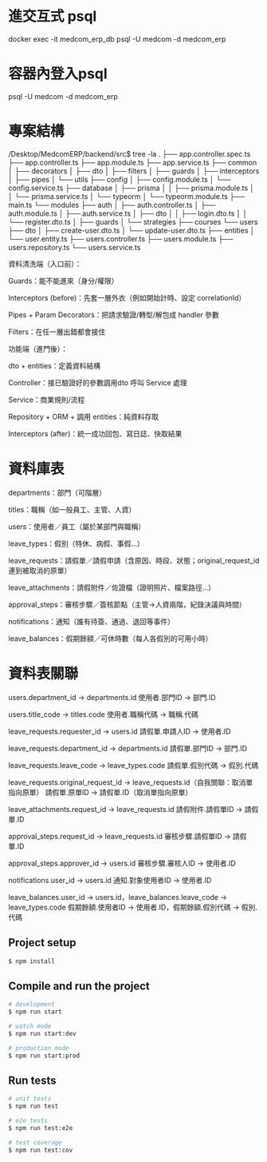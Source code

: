 # 進交互式 psql
docker exec -it medcom_erp_db psql -U medcom -d medcom_erp

# 容器內登入psql
psql -U medcom -d medcom_erp


# 專案結構
/Desktop/MedcomERP/backend/src$ tree -la
.
├── app.controller.spec.ts
├── app.controller.ts
├── app.module.ts
├── app.service.ts
├── common
│   ├── decorators
│   ├── dto
│   ├── filters
│   ├── guards
│   ├── interceptors
│   ├── pipes
│   └── utils
├── config
│   ├── config.module.ts
│   └── config.service.ts
├── database
│   ├── prisma
│   │   ├── prisma.module.ts
│   │   └── prisma.service.ts
│   └── typeorm
│       └── typeorm.module.ts
├── main.ts
└── modules
    ├── auth
    │   ├── auth.controller.ts
    │   ├── auth.module.ts
    │   ├── auth.service.ts
    │   ├── dto
    │   │   ├── login.dto.ts
    │   │   └── register.dto.ts
    │   ├── guards
    │   └── strategies
    ├── courses
    └── users
        ├── dto
        │   ├── create-user.dto.ts
        │   └── update-user.dto.ts
        ├── entities
        │   └── user.entity.ts
        ├── users.controller.ts
        ├──  users.module.ts
        ├── users.repository.ts
        └── users.service.ts



資料清洗端（入口前）：

Guards：能不能進來（身分/權限）

Interceptors (before)：先套一層外衣（例如開始計時、設定 correlationId）

Pipes + Param Decorators：把請求驗證/轉型/解包成 handler 參數

Filters：在任一層出錯都會接住



功能端（進門後）：

dto + entities：定義資料結構 

Controller：接已驗證好的參數調用dto 呼叫 Service 處理 

Service：商業規則/流程 

Repository + ORM + 調用 entities：純資料存取 

Interceptors (after)：統一成功回包、寫日誌、快取結果


# 資料庫表
departments：部門（可階層）

titles：職稱（如一般員工、主管、人資）

users：使用者／員工（屬於某部門與職稱）

leave_types：假別（特休、病假、事假…）

leave_requests：請假單／請假申請（含原因、時段、狀態；original_request_id 連到被取消的原單）

leave_attachments：請假附件／佐證檔（證明照片、檔案路徑…）

approval_steps：審核步驟／簽核節點（主管→人資兩階，紀錄決議與時間）

notifications：通知（誰有待簽、通過、退回等事件）

leave_balances：假期餘額／可休時數（每人各假別的可用小時）

# 資料表關聯
users.department_id → departments.id                      使用者.部門ID → 部門.ID
 
users.title_code → titles.code                            使用者.職稱代碼 → 職稱.代碼

leave_requests.requester_id → users.id                    請假單.申請人ID → 使用者.ID

leave_requests.department_id → departments.id             請假單.部門ID → 部門.ID

leave_requests.leave_code → leave_types.code              請假單.假別代碼 → 假別.代碼

leave_requests.original_request_id → leave_requests.id（自我關聯：取消單指向原單）      請假單.原單ID → 請假單.ID（取消單指向原單）

leave_attachments.request_id → leave_requests.id          請假附件.請假單ID → 請假單.ID

approval_steps.request_id → leave_requests.id             審核步驟.請假單ID → 請假單.ID

approval_steps.approver_id → users.id                     審核步驟.審核人ID → 使用者.ID

notifications.user_id → users.id                          通知.對象使用者ID → 使用者.ID

leave_balances.user_id → users.id，leave_balances.leave_code → leave_types.code  假期餘額.使用者ID → 使用者.ID，假期餘額.假別代碼 → 假別.代碼



## Project setup

```bash
$ npm install
```

## Compile and run the project

```bash
# development
$ npm run start

# watch mode
$ npm run start:dev

# production mode
$ npm run start:prod
```

## Run tests

```bash
# unit tests
$ npm run test

# e2e tests
$ npm run test:e2e

# test coverage
$ npm run test:cov
```
